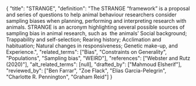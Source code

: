 {
    "title": "STRANGE",
    "definition": "The STRANGE “framework” is a proposal and series of questions to help animal behaviour researchers consider sampling biases when planning, performing and interpreting research with animals. STRANGE is an acronym highlighting several possible sources of sampling bias in animal research, such as  the animals’ Social background; Trappability and self-selection; Rearing history; Acclimation and habituation; Natural changes in responsiveness; Genetic make-up, and Experience.",
    "related_terms": ["Bias", "Constraints on Generality", "Populations", "Sampling bias", "WEIRD"],
    "references": ["Webster and Rutz (2020)"],
    "alt_related_terms": [null],
    "drafted_by": ["Mahmoud Elsherif"],
    "reviewed_by": ["Ben Farrar", "Zoe Flack", "Elias Garcia-Pelegrin", "Charlotte R. Pennington", "Graham Reid"]
  }
